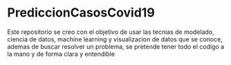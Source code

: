 # PrediccionCasosCovid19
Este repositorio se creo con el objetivo de usar las tecnias de modelado, ciencia de datos, machine learning y visualizacion de datos que se conoce, ademas de buscar resolver un problema, se pretende tener todo el codigo a la mano y de forma clara y entendible
